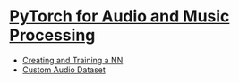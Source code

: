 # [PyTorch for Audio and Music Processing](https://www.youtube.com/watch?v=gp2wZqDoJ1Y&list=PL-wATfeyAMNoirN4idjev6aRu8ISZYVWm&index=1)

- [Creating and Training a NN](01_Creating_and_Training_a_NN.ipynb)
- [Custom Audio Dataset](02_Custom_Audio_Dataset.ipynb)